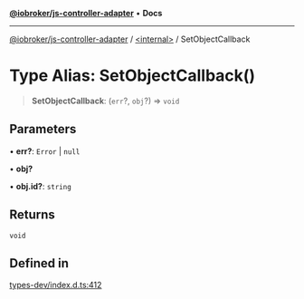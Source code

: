 [**@iobroker/js-controller-adapter**](../../README.md) • **Docs**

***

[@iobroker/js-controller-adapter](../../globals.md) / [\<internal\>](../README.md) / SetObjectCallback

# Type Alias: SetObjectCallback()

> **SetObjectCallback**: (`err`?, `obj`?) => `void`

## Parameters

• **err?**: `Error` \| `null`

• **obj?**

• **obj.id?**: `string`

## Returns

`void`

## Defined in

[types-dev/index.d.ts:412](https://github.com/ioBroker/ioBroker.js-controller/blob/b499d83cda369ad8a77cd1584bbda2b5b44bf993/packages/types-dev/index.d.ts#L412)
